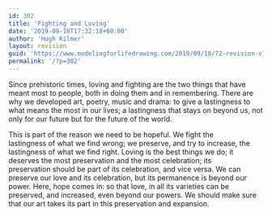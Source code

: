 ```yaml
---
id: 302
title: 'Fighting and Loving'
date: '2019-09-18T17:32:18+00:00'
author: 'Hugh Kilmer'
layout: revision
guid: 'https://www.modelingforlifedrawing.com/2019/09/18/72-revision-v1/'
permalink: '/?p=302'
---
```


Since prehistoric times, loving and fighting are the two things that have meant most to people, both in doing them and in remembering. There are why we developed art, poetry, music and drama: to give a lastingness to what means the most in our lives; a lastingness that stays on beyond us, not only for our future but for the future of the world.   
  
This is part of the reason we need to be hopeful. We fight the  
lastingness of what we find wrong; we preserve, and try to increase, the  
 lastingness of what we find right. Loving is the best things we do; it  
 deserves the most preservation and the most celebration; its  
preservation should be part of its celebration, and vice versa. We can  
preserve our love and its celebration, but its permanence is beyond our  
power. Here, hope comes in: so that love, in all its varieties can be  
preserved, and increased, even beyond our powers. We should make sure  
that our art takes its part in this preservation and expansion.